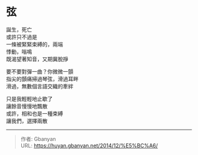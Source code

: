 # 弦


誕生，死亡\
或許只不過是\
一條被緊緊束縛的，兩端\
悸動，嗡鳴\
既渴望著知音，又期冀脫掙

要不要對彈一曲？你微微一顫\
指尖的顫痛掃過琴弦，滑過耳畔\
滑過，無數個言語交織的牽絆

只是我輕輕地止歇了\
讓餘音慢慢地飄散\
或許，相和也是一種束縛\
讓我們，選擇兩散





---

> 作者: Gbanyan  
> URL: https://huyan.gbanyan.net/2014/12/%E5%BC%A6/  

